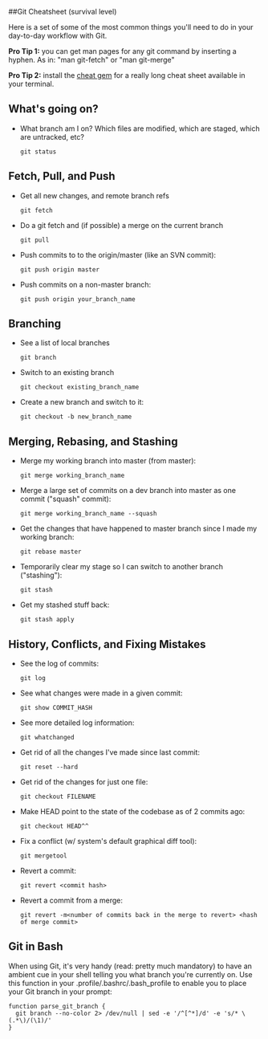 ##Git Cheatsheet (survival level)

Here is a set of some of the most common things you'll need to do in
your day-to-day workflow with Git.

**Pro Tip 1:** you can get man pages for any git command by inserting a hyphen.  As in: "man git-fetch" or "man git-merge"

**Pro Tip 2:** install the [cheat gem](http://cheat.errtheblog.com/) for a really long cheat sheet available in your terminal.

## What's going on?

* What branch am I on? Which files are modified, which are staged, which are untracked, etc?

    `git status`

## Fetch, Pull, and Push

* Get all new changes, and remote branch refs

    `git fetch`

* Do a git fetch and (if possible) a merge on the current branch

    `git pull`

* Push commits to to the origin/master (like an SVN commit):

    `git push origin master`

* Push commits on a non-master branch:

    `git push origin your_branch_name`

## Branching

* See a list of local branches

    `git branch`

* Switch to an existing branch

    `git checkout existing_branch_name`

* Create a new branch and switch to it:

    `git checkout -b new_branch_name`


## Merging, Rebasing, and Stashing

* Merge my working branch into master (from master):
    
    `git merge working_branch_name`

* Merge a large set of commits on a dev branch into master as one
  commit ("squash" commit):

    `git merge working_branch_name --squash`

* Get the changes that have happened to master branch since I made my
  working branch:

    `git rebase master`

* Temporarily clear my stage so I can switch to another branch
  ("stashing"):

    `git stash`

* Get my stashed stuff back:

    `git stash apply`

## History, Conflicts, and Fixing Mistakes

* See the log of commits:

    `git log`

* See what changes were made in a given commit:

    `git show COMMIT_HASH`

* See more detailed log information:

    `git whatchanged`

* Get rid of all the changes I've made since last commit:
    
    `git reset --hard`

* Get rid of the changes for just one file:

    `git checkout FILENAME`

* Make HEAD point to the state of the codebase as of 2 commits ago:

    `git checkout HEAD^^`

* Fix a conflict (w/ system's default graphical diff tool):

    `git mergetool`

* Revert a commit:

    `git revert <commit hash>`

* Revert a commit from a merge:

    `git revert -m<number of commits back in the merge to revert> <hash of merge commit>`


## Git in Bash
When using Git, it's very handy (read: pretty much mandatory) to have an ambient cue in your shell telling you what branch you're currently on.  Use this function in your .profile/.bashrc/.bash_profile to enable you to place your Git branch in your prompt:

````
function parse_git_branch {
  git branch --no-color 2> /dev/null | sed -e '/^[^*]/d' -e 's/* \(.*\)/(\1)/'
}
````
